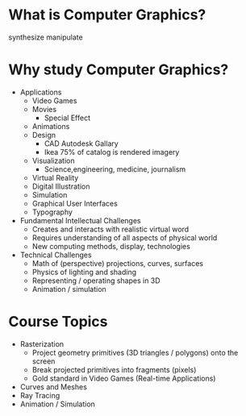 # What is Computer Graphics?

synthesize manipulate

# Why study Computer Graphics?

- Applications
	- Video Games
	- Movies 
		- Special Effect
	- Animations
	- Design
		- CAD Autodesk Gallary
		- Ikea 75% of catalog is rendered imagery
	- Visualization
		- Science,engineering, medicine, journalism
	- Virtual Reality
	- Digital Illustration
	- Simulation
	- Graphical User Interfaces
	- Typography
- Fundamental Intellectual Challenges
	- Creates and interacts with realistic virtual word
	- Requires understanding of all aspects of physical world
	- New computing methods, display, technologies
- Technical Challenges
	- Math of (perspective) projections, curves, surfaces
	- Physics of lighting and shading
	- Representing / operating shapes in 3D
	- Animation / simulation

# Course Topics

- Rasterization
	- Project geometry primitives (3D triangles / polygons) onto the screen
	- Break projected primitives into fragments (pixels)
	- Gold standard in Video Games (Real-time Applications)
- Curves and Meshes
- Ray Tracing
- Animation / Simulation
